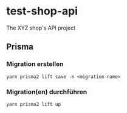 # test-shop-api
The XYZ shop's API project

## Prisma

### Migration erstellen

    yarn prisma2 lift save -n <migration-name>

### Migration(en) durchführen

    yarn prisma2 lift up
